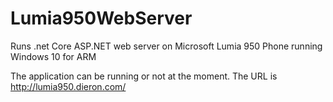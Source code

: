 # Lumia950WebServer
Runs .net Core ASP.NET web server on Microsoft Lumia 950 Phone running Windows 10 for ARM

The application can be running or not at the moment. The URL is http://lumia950.dieron.com/


